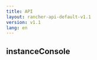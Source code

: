 ```yaml
---
title: API
layout: rancher-api-default-v1.1
version: v1.1
lang: en
---
```


## instanceConsole





